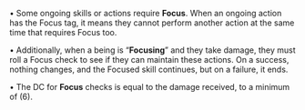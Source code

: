• Some ongoing skills or actions require **Focus**. When an ongoing action has the Focus tag, it means they cannot perform another action at the same time that requires Focus too.

• Additionally, when a being is “**Focusing**” and they take damage, they must roll a Focus check to see if they can maintain these actions. On a success, nothing changes, and the Focused skill continues, but on a failure, it ends.

• The DC for **Focus** checks is equal to the damage received, to a minimum of (6).
